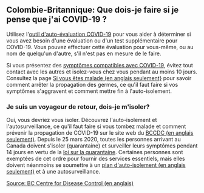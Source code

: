 ## Colombie-Britannique: Que dois-je faire si je pense que j'ai COVID-19 ?

Utilisez l'[outil d'auto-évaluation COVID-19](https://covid19.thrive.health/) pour vous aider à déterminer si vous avez besoin d'une évaluation ou d'un test supplémentaire pour COVID-19.  Vous pouvez effectuer cette évaluation pour vous-même, ou au nom de quelqu'un d'autre, s'il n'est pas en mesure de le faire. 

Si vous présentez des [symptômes compatibles avec COVID-19](http://www.bccdc.ca/health-info/diseases-conditions/covid-19/about-covid-19/symptoms), évitez tout contact avec les autres et isolez-vous chez vous pendant au moins 10 jours. Consultez la page [Si vous êtes malade (en anglais seulement}](http://www.bccdc.ca/health-info/diseases-conditions/covid-19/about-covid-19/if-you-are-sick) pour savoir comment arrêter la propagation des germes, ce qu'il faut faire si vos symptômes s'aggravent et comment mettre fin à l'auto-isolement.

### Je suis un voyageur de retour, dois-je m'isoler?

Oui, vous devriez vous isoler. Découvrez l'auto-isolement et l'autosurveillance, ce qu'il faut faire si vous tombez malade et comment prévenir la propagation de COVID-19 sur le site web du [BCCDC (en anglais seulement)](http://www.bccdc.ca/health-info/diseases-conditions/covid-19/self-isolation). Depuis le 25 mars 2020, toutes les personnes arrivant au Canada doivent s'isoler (quarantaine) et surveiller leurs symptômes pendant 14 jours en vertu de la [loi sur la quarantaine](https://www.canada.ca/fr/sante-publique/nouvelles/2020/03/nouveau-decret-dauto-isolement-obligatoire-pour-les-personnes-entrant-au-canada.html). Certaines personnes sont exemptées de cet ordre pour fournir des services essentiels, mais elles doivent néanmoins se soumettre à un [plan d'auto-isolement (en anglais seulement)](https://www2.gov.bc.ca/gov/content/safety/emergency-preparedness-response-recovery/covid-19-provincial-support/self-isolation-on-return) et à une autosurveillance. 

[Source: BC Centre for Disease Control (en anglais)](http://www.bccdc.ca/health-info/diseases-conditions/covid-19/common-questions)
